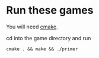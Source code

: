 # Run these games

You will need [cmake](https://cmake.org/install/).

cd into the game directory and run 

```
cmake . && make && ./primer
```
